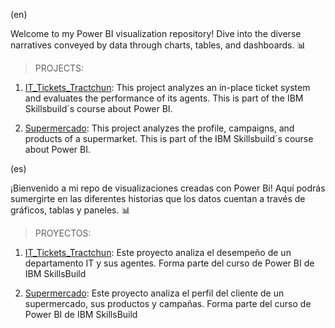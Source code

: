 (en)

Welcome to my Power BI visualization repository! Dive into the diverse narratives conveyed by data through charts, tables, and dashboards. 📊

> PROJECTS:

1. [IT_Tickets_Tractchun](https://github.com/lopez-ana/Visualizaciones-PowerBI/tree/main/IT_Tickets%20_Tractchun): This project analyzes an in-place ticket system and evaluates the performance of its agents. This is part of the IBM Skillsbuild´s course about Power BI.

2. [Supermercado](https://github.com/lopez-ana/Visualizaciones-PowerBI/tree/main/Supermercado): This project analyzes the profile, campaigns, and products of a supermarket. This is part of the IBM Skillsbuild´s course about Power BI.



(es)

¡Bienvenido a mi repo de visualizaciones creadas con Power Bi! Aquí podrás sumergirte en las diferentes historias que los datos cuentan a través de gráficos, tablas y paneles. 📊

> PROYECTOS:

1. [IT_Tickets_Tractchun](https://github.com/lopez-ana/Visualizaciones-PowerBI/tree/main/IT_Tickets%20_Tractchun): Este proyecto analiza el desempeño de un departamento IT y sus agentes. Forma parte del curso de Power BI de IBM SkillsBuild

2. [Supermercado](https://github.com/lopez-ana/Visualizaciones-PowerBI/tree/main/Supermercado): Este proyecto analiza el perfil del cliente de un supermercado, sus productos y campañas. Forma parte del curso de Power BI de IBM SkillsBuild